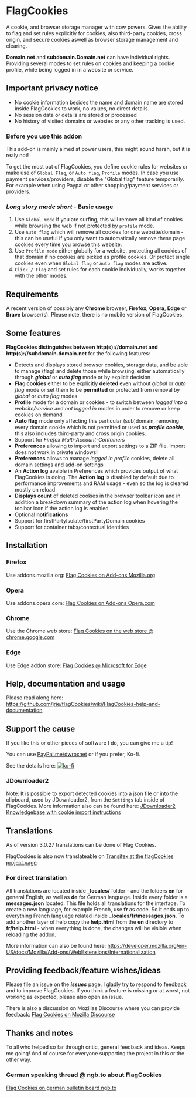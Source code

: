 # FlagCookies

A cookie, and browser storage manager with cow powers.
Gives the ability to flag and set rules explicitly for cookies, also third-party cookies, cross origin, and secure cookies aswell as browser storage management and clearing.

**Domain.net** and **subdomain.Domain.net** can have individual rights. Providing several modes to set rules on cookies and keeping a cookie profile, while being logged in in a website or service.

## Important privacy notice
- No cookie information besides the name and domain name are stored inside FlagCookies to work, no values, no direct details.
- No session data or details are stored or processed
- No history of visited domains or websies or any other tracking is used.

### Before you use this addon
This add-on is mainly aimed at power users, this might sound harsh, but it is realy not!

To get the most out of FlagCookies, you define cookie rules for websites or make use of `Global Flag`, or `Auto flag`, `Profile` modes.
In case you use payment services/providers, disable the "Global flag" feature temporarily. For example when using Paypal or other shopping/payment services or providers.

### *Long story made short* - Basic usage
1) Use `Global mode` if you are surfing, this will remove all kind of cookies while browsing the web if not protected by `profile` mode.
2) Use `Auto flag` which will remove all cookies for one website/domain - this can be useful if you only want to automatically remove these page cookies every time you browse this website.
3) Use `Profile mode` either globally for a website, protecting all cookies of that domain if no cookies are picked as profile cookies. Or protect single cookies even when `Global flag` or `Auto flag` modes are active.
4) `Click / Flag` and set rules for each cookie individually, works together with the other modes.

## Requirements

A recent version of possibly any **Chrome** browser, **Firefox**, **Opera**, **Edge** or **Brave** browser(s).
Please note, there is no mobile version of FlagCookies.

## Some features

**FlagCookies distinguishes between http(s)://domain.net and http(s)://subdomain.domain.net** for the following features:

* Detects and displays stored browser cookies, storage data, and be able to manage (flag) and delete those while browsing, either automatically through ***global*** or ***auto flag*** mode or by explicit decision
* **Flag cookies** either to be explicitly **deleted** even without *global* or *auto flag* mode or set them to be **permitted** or protected from removal by *global* or *auto flag* modes
* **Profile** mode for a domain or cookies - to switch between *logged into a website/service* and *not logged in* modes in order to remove or keep cookies on demand
* **Auto flag** mode only affecting this particular (sub)domain, removing every domain cookie which is not permitted or used as ***profile cookie***, this also includes third-party and cross origin cookies.
* Support for *Firefox Multi-Account-Containers*
* **Preferences** allowing to import and export settings to a ZIP file. Import does not work in private windows!
* **Preferences** allows to manage *logged in profile* cookies, delete all domain settings and add-on settings
* An **Action log** avaible in Preferences which provides output of what FlagCookies is doing. The **Action log** is disabled by default due to performance improvements and RAM usage - even so the log is cleared mostly on reload
* **Displays count** of deleted cookies in the browser toolbar icon and in addition a breakdown summary of the action log when hovering the toolbar icon if the action log is enabled
* Optional **notifications**
* Support for firstPartyIsolate/firstPartyDomain cookies
* Support for container tabs/contextual identities

## Installation

### Firefox
Use addons.mozilla.org: [Flag Cookies on Add-ons Mozilla.org](https://addons.mozilla.org/en-US/firefox/addon/flag-cookies/)

### Opera
Use addons.opera.com: [Flag Cookies on Add-ons Opera.com](https://addons.opera.com/en/extensions/details/flag-cookies/) 

### Chrome
Use the Chrome web store: [Flag Cookies on the web store @ chrome.google.com](https://chrome.google.com/webstore/detail/flag-cookies/phcaemipbgodliopfijmcmlbdhpkbndb) 

### Edge
Use Edge addon store: [Flag Cookies @ Microsoft for Edge](https://microsoftedge.microsoft.com/addons/detail/flag-cookies/jonbmefahinfgmdoedhahcohlbmonhkb)

## Help, documentation and usage
Please read along here: https://github.com/jrie/flagCookies/wiki/FlagCookies-help-and-documentation

## Support the cause

If you like this or other pieces of software I do, you can give me a tip!

You can use [PayPal.me/dwroxnet](https://paypal.me/dwroxnet)
or if you prefer, Ko-fi.

See the details here:
[![ko-fi](https://ko-fi.com/img/githubbutton_sm.svg)](https://ko-fi.com/Y8Y6WUABE)

### JDownloader2
Note: It is possible to export detected cookies into a json file or into the clipboard, used by JDownloader2, from the `Settings` tab inside of FlagCookies.
More information also can be found here: [JDownloader2 Knowledgebase with cookie import instructions](https://support.jdownloader.org/Knowledgebase/Article/View/account-cookie-login-instructions)


## Translations
As of version 3.0.27 translations can be done of Flag Cookies.

FlagCookies is also now translateable on  [Transifex at the flagCookies project page](https://app.transifex.com/dwroxnet/flagcookies).

### For direct translation
All translations are located inside **\_locales/** folder - and the folders **en** for general English, as well as **de** for German language. Inside every folder is a **messages.json** located. This file holds all translations for the interface.
To create a new language, for example French, use **fr** as code. So it ends up to everything French language related inside **\_locales/fr/messages.json**. To add another layer of help copy the **help.html** from the **en** directory to **fr/help.html** - when everything is done, the changes will be visible when reloading the addon.

More information can also be found here: https://developer.mozilla.org/en-US/docs/Mozilla/Add-ons/WebExtensions/Internationalization

## Providing feedback/feature wishes/ideas
Please file an issue on the ***issues*** page. I gladly try to respond to feedback and to improve FlagCookies. If you think a feature is missing or at worst, not working as expected, please also open an issue.

There is also a discussion on Mozillas Discourse where you can provide feedback: [Flag Cookies on Mozilla Discourse](https://discourse.mozilla.org/t/support-flag-cookies-flagcookies-a-new-not-yet-another-cookie-cleaner-manager/31220)

## Thanks and notes

To all who helped so far through critic, general feedback and ideas. Keeps me going!
And of course for everyone supporting the project in this or the other way.

### German speaking thread @ ngb.to about FlagCookies
[Flag Cookies on german bulletin board ngb.to](https://ngb.to/threads/32496-Firefox-Addon-FlagCookies)
